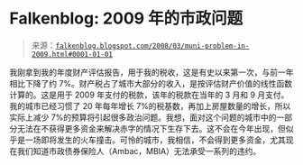 <!--yml

category: 未分类

date: 2024-05-12 23:26:02

-->

# Falkenblog: 2009 年的市政问题

> 来源：[`falkenblog.blogspot.com/2008/03/muni-problem-in-2009.html#0001-01-01`](http://falkenblog.blogspot.com/2008/03/muni-problem-in-2009.html#0001-01-01)

我刚拿到我的年度财产评估报告，用于我的税收，这是有史以来第一次，与前一年相比下降了约 7%。财产税占了城市大部分的收入，是按评估财产价值的线性函数计算的。这是用于 2009 年支付的税款，该年的税款在当年的 3 月和 9 月支付。我的城市已经习惯了 20 年每年增长 7%的税基数，再加上房屋数量的增长，所以实际上减少 7%的预算将引起很多政治问题。我想，面对这个问题的城市中的一部分无法在不获得更多资金来解决赤字的情况下生存下去。这不会在今年出现，但似乎是一场即将发生的火车撞击。可怜的城市，我相信，不会得到更多资金，尤其现在我们知道市政债券保险人（Ambac，MBIA）无法承受一系列的违约。
